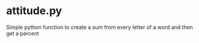 # attitude.py
Simple python function to create a sum from every letter of a word and then get a percent
